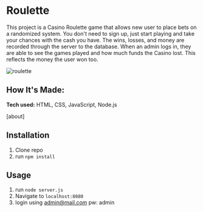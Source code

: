 # Roulette

This project is a Casino Roulette game that allows new user to place bets on a randomized system. You don't need to sign up, just start playing and take your chances with the cash you have. The wins, losses, and money are recorded through the server to the database. When an admin logs in, they are able to see the games played and how much funds the Casino lost. This reflects the money the user won too.

![roulette](https://user-images.githubusercontent.com/68411050/113633184-7c24fb00-963a-11eb-81a1-7d1df6c138de.gif)


## How It's Made:

**Tech used:** HTML, CSS, JavaScript, Node.js

[about]

## Installation

1. Clone repo
2. run `npm install`

## Usage

1. run `node server.js`
2. Navigate to `localhost:8080`
3. login using admin@mail.com pw: admin
